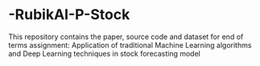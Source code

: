 # -RubikAI-P-Stock

This repository contains the paper, source code and dataset for end of terms assignment: 
Application of traditional Machine Learning algorithms and Deep Learning techniques in stock forecasting model


